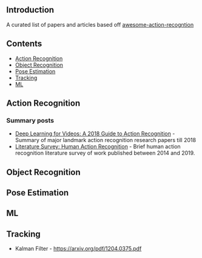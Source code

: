 ## Introduction
  A curated list of papers and articles based off [awesome-action-recogntion](https://github.com/jinwchoi/awesome-action-recognition)
## Contents
 - [Action Recognition](#action-recognition)
 - [Object Recognition](#object-recognition)
 - [Pose Estimation](#pose-estimation)
 - [Tracking](#tracking)
 - [ML](#machine-learning)

## Action Recognition

### Summary posts
* [Deep Learning for Videos: A 2018 Guide to Action Recognition](http://blog.qure.ai/notes/deep-learning-for-videos-action-recognition-review) - Summary of major landmark action recognition research papers till 2018
* [Literature Survey: Human Action Recognition](https://towardsdatascience.com/literature-survey-human-action-recognition-cc7c3818a99a) - Brief human action recognition literature survey of work published between 2014 and 2019.

## Object Recognition

## Pose Estimation

## ML

## Tracking
* Kalman Filter - https://arxiv.org/pdf/1204.0375.pdf
